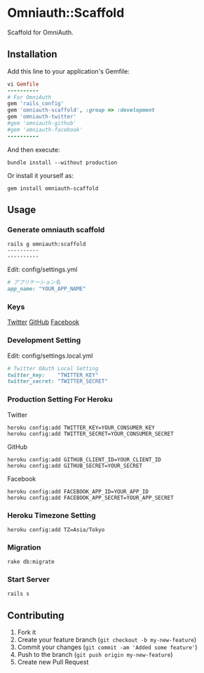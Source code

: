 # Omniauth::Scaffold

Scaffold for OmniAuth.

## Installation

Add this line to your application's Gemfile:

```ruby
vi Gemfile
----------
# For OmniAuth
gem 'rails_config'
gem 'omniauth-scaffold', :group => :development
gem 'omniauth-twitter'
#gem 'omniauth-github'
#gem 'omniauth-facebook'
----------
```

And then execute:

```
bundle install --without production
```

Or install it yourself as:

```
gem install omniauth-scaffold
```

## Usage

### Generate omniauth scaffold

```
rails g omniauth:scaffold
----------
----------
```

Edit: config/settings.yml

```ruby
# アプリケーション名
app_name: "YOUR_APP_NAME"
```

### Keys

<a href="https://dev.twitter.com/apps/new" target="_blank">Twitter</a>
<a href="https://github.com/settings/applications/new" target="_blank">GitHub</a>
<a href="https://developers.facebook.com/apps" target="_blank">Facebook</a>

### Development Setting

Edit: config/settings.local.yml

```ruby
# Twitter OAuth Local Setting
twitter_key:    "TWITTER_KEY"
twitter_secret: "TWITTER_SECRET"
```

### Production Setting For Heroku

Twitter

    heroku config:add TWITTER_KEY=YOUR_CONSUMER_KEY
    heroku config:add TWITTER_SECRET=YOUR_CONSUMER_SECRET

GitHub

    heroku config:add GITHUB_CLIENT_ID=YOUR_CLIENT_ID
    heroku config:add GITHUB_SECRET=YOUR_SECRET

Facebook

    heroku config:add FACEBOOK_APP_ID=YOUR_APP_ID
    heroku config:add FACEBOOK_APP_SECRET=YOUR_APP_SECRET

### Heroku Timezone Setting

    heroku config:add TZ=Asia/Tokyo

### Migration

    rake db:migrate

### Start Server

    rails s

## Contributing

1. Fork it
2. Create your feature branch (`git checkout -b my-new-feature`)
3. Commit your changes (`git commit -am 'Added some feature'`)
4. Push to the branch (`git push origin my-new-feature`)
5. Create new Pull Request
